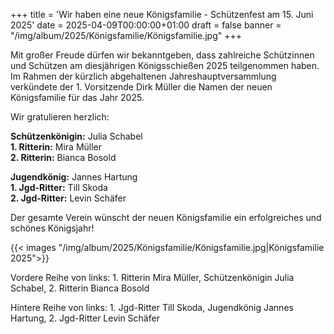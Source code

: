 +++
title = 'Wir haben eine neue Königsfamilie - Schützenfest am 15. Juni 2025'
date = 2025-04-09T00:00:00+01:00
draft = false
banner = "/img/album/2025/Königsfamilie/Königsfamilie.jpg"
+++

Mit großer Freude dürfen wir bekanntgeben, dass zahlreiche Schützinnen und Schützen am diesjährigen Königsschießen 2025 teilgenommen haben. Im Rahmen der kürzlich abgehaltenen Jahreshauptversammlung verkündete der 1. Vorsitzende Dirk Müller die Namen der neuen Königsfamilie für das Jahr 2025.

Wir gratulieren herzlich:

**Schützenkönigin:** Julia Schabel  
**1. Ritterin:** Mira Müller  
**2. Ritterin:** Bianca Bosold  

**Jugendkönig:** Jannes Hartung  
**1. Jgd-Ritter:** Till Skoda  
**2. Jgd-Ritter:** Levin Schäfer  

Der gesamte Verein wünscht der neuen Königsfamilie ein erfolgreiches und schönes Königsjahr!

{{< images "/img/album/2025/Königsfamilie/Königsfamilie.jpg|Königsfamilie 2025">}}

Vordere Reihe von links: 1. Ritterin Mira Müller, Schützenkönigin Julia Schabel, 2. Ritterin Bianca Bosold

Hintere Reihe von links: 1. Jgd-Ritter Till Skoda, Jugendkönig Jannes Hartung, 2. Jgd-Ritter Levin Schäfer
